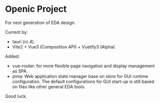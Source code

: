 # Openic Project

For next generation of EDA design.

Current by:

- tauri (rc.4).
- Vite2 + Vue3 (Composition API) + Vuetify3 (Alpha).

Added:

- vue-router: for more flexible page navigation and display management as SPA.
- pinia: Web application state manager base on *store* for GUI runtime configuration. The default configurations for GUI start-up is still based on files like other general EDA tools.

Good luck.
